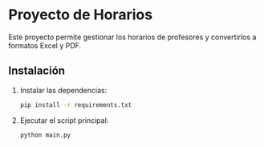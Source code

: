 # Proyecto de Horarios

Este proyecto permite gestionar los horarios de profesores y convertirlos a formatos Excel y PDF.

## Instalación

1. Instalar las dependencias:
    ```sh
    pip install -r requirements.txt
    ```

2. Ejecutar el script principal:
    ```sh
    python main.py
    ```

